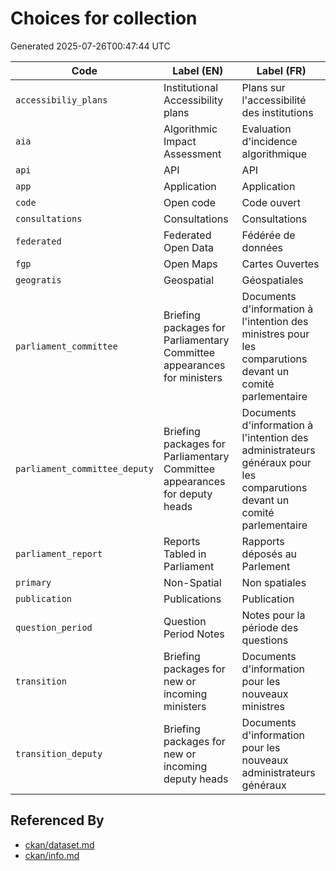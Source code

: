 # Choices for collection

Generated 2025-07-26T00:47:44 UTC

| Code | Label (EN) | Label (FR) |
|------|------------|------------|
| `accessibiliy_plans` | Institutional Accessibility plans | Plans sur l'accessibilité des institutions |
| `aia` | Algorithmic Impact Assessment | Evaluation d'incidence algorithmique |
| `api` | API | API |
| `app` | Application | Application |
| `code` | Open code | Code ouvert |
| `consultations` | Consultations | Consultations |
| `federated` | Federated Open Data | Fédérée de données |
| `fgp` | Open Maps | Cartes Ouvertes |
| `geogratis` | Geospatial | Géospatiales |
| `parliament_committee` | Briefing packages for Parliamentary Committee appearances for ministers | Documents d'information à l'intention des ministres pour les comparutions devant un comité parlementaire |
| `parliament_committee_deputy` | Briefing packages for Parliamentary Committee appearances for deputy heads | Documents d'information à l'intention des administrateurs généraux pour les comparutions devant un comité parlementaire |
| `parliament_report` | Reports Tabled in Parliament | Rapports déposés au Parlement |
| `primary` | Non-Spatial | Non spatiales |
| `publication` | Publications | Publication |
| `question_period` | Question Period Notes | Notes pour la période des questions |
| `transition` | Briefing packages for new or incoming ministers | Documents d'information pour les nouveaux ministres |
| `transition_deputy` | Briefing packages for new or incoming deputy heads | Documents d'information pour les nouveaux administrateurs généraux |


## Referenced By

- [ckan/dataset.md](../ckan/dataset.md)
- [ckan/info.md](../ckan/info.md)
